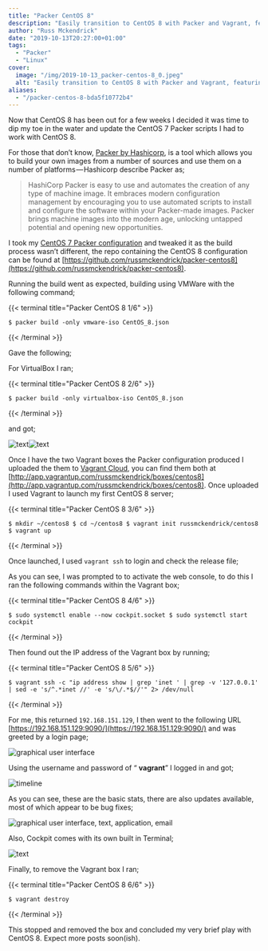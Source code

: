 ```yaml
---
title: "Packer CentOS 8"
description: "Easily transition to CentOS 8 with Packer and Vagrant, featuring Cockpit for efficient server management."
author: "Russ Mckendrick"
date: "2019-10-13T20:27:00+01:00"
tags:
  - "Packer"
  - "Linux"
cover:
  image: "/img/2019-10-13_packer-centos-8_0.jpeg"
  alt: "Easily transition to CentOS 8 with Packer and Vagrant, featuring Cockpit for efficient server management."
aliases:
  - "/packer-centos-8-bda5f10772b4"
---
```


Now that CentOS 8 has been out for a few weeks I decided it was time to dip my toe in the water and update the CentOS 7 Packer scripts I had to work with CentOS 8.

For those that don’t know, [Packer by Hashicorp](https://www.packer.io), is a tool which allows you to build your own images from a number of sources and use them on a number of platforms — Hashicorp describe Packer as;

> HashiCorp Packer is easy to use and automates the creation of any type of machine image. It embraces modern configuration management by encouraging you to use automated scripts to install and configure the software within your Packer-made images. Packer brings machine images into the modern age, unlocking untapped potential and opening new opportunities.

I took my [CentOS 7 Packer configuration](https://github.com/russmckendrick/packer-centos7) and tweaked it as the build process wasn’t different, the repo containing the CentOS 8 configuration can be found at [https://github.com/russmckendrick/packer-centos8](https://github.com/russmckendrick/packer-centos8).

Running the build went as expected, building using VMWare with the following command;

{{< terminal title="Packer CentOS 8 1/6" >}}
```
$ packer build -only vmware-iso CentOS_8.json
```
{{< /terminal >}}

Gave the following;

For VirtualBox I ran;

{{< terminal title="Packer CentOS 8 2/6" >}}
```
$ packer build -only virtualbox-iso CentOS_8.json
```
{{< /terminal >}}

and got;

![text](/img/2019-10-13_packer-centos-8_1.png)![text](/img/2019-10-13_packer-centos-8_2.png)

Once I have the two Vagrant boxes the Packer configuration produced I uploaded the them to [Vagrant Cloud](https://app.vagrantup.com/russmckendrick/), you can find them both at [http://app.vagrantup.com/russmckendrick/boxes/centos8](http://app.vagrantup.com/russmckendrick/boxes/centos8). Once uploaded I used Vagrant to launch my first CentOS 8 server;

{{< terminal title="Packer CentOS 8 3/6" >}}
```
$ mkdir ~/centos8 $ cd ~/centos8 $ vagrant init russmckendrick/centos8 $ vagrant up
```
{{< /terminal >}}

Once launched, I used `vagrant ssh` to login and check the release file;

As you can see, I was prompted to to activate the web console, to do this I ran the following commands within the Vagrant box;

{{< terminal title="Packer CentOS 8 4/6" >}}
```
$ sudo systemctl enable --now cockpit.socket $ sudo systemctl start cockpit
```
{{< /terminal >}}

Then found out the IP address of the Vagrant box by running;

{{< terminal title="Packer CentOS 8 5/6" >}}
```
$ vagrant ssh -c "ip address show | grep 'inet ' | grep -v '127.0.0.1' | sed -e 's/^.*inet //' -e 's/\/.*$//'" 2> /dev/null
```
{{< /terminal >}}

For me, this returned `192.168.151.129`, I then went to the following URL [https://192.168.151.129:9090/](https://192.168.151.129:9090/) and was greeted by a login page;

![graphical user interface](/img/2019-10-13_packer-centos-8_3.png)

Using the username and password of “ **vagrant**” I logged in and got;

![timeline](/img/2019-10-13_packer-centos-8_4.png)

As you can see, these are the basic stats, there are also updates available, most of which appear to be bug fixes;

![graphical user interface, text, application, email](/img/2019-10-13_packer-centos-8_5.png)

Also, Cockpit comes with its own built in Terminal;

![text](/img/2019-10-13_packer-centos-8_6.png)

Finally, to remove the Vagrant box I ran;

{{< terminal title="Packer CentOS 8 6/6" >}}
```
$ vagrant destroy
```
{{< /terminal >}}

This stopped and removed the box and concluded my very brief play with CentOS 8. Expect more posts soon(ish).
